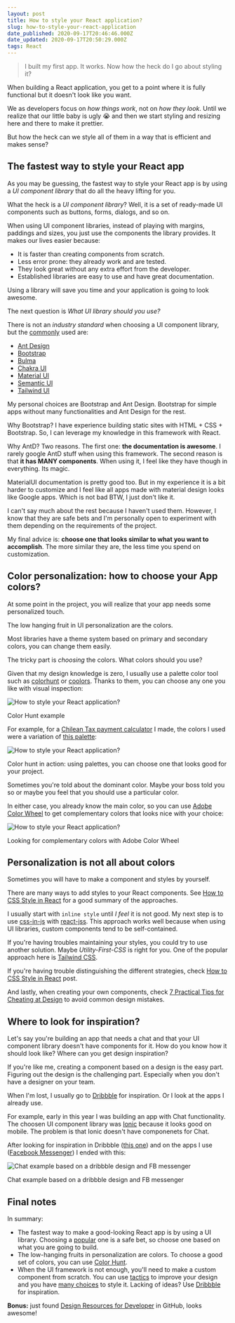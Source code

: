 ```yaml
---
layout: post
title: How to style your React application?
slug: how-to-style-your-react-application
date_published: 2020-09-17T20:46:46.000Z
date_updated: 2020-09-17T20:50:29.000Z
tags: React
---
```


> I built my first app. It works. Now how the heck do I go about styling it?

When building a React application, you get to a point where it is fully functional but it doesn't look like you want.

We as developers focus on _how things work_, not on _how they look_. Until we realize that our little baby is ugly 😭 and then we start styling and resizing here and there to make it prettier.

But how the heck can we style all of them in a way that is efficient and makes sense?

## The fastest way to style your React app

As you may be guessing, the fastest way to style your React app is by using a _UI component library_ that do all the heavy lifting for you.

What the heck is a _UI component library_? Well, it is a set of ready-made UI components such as buttons, forms, dialogs, and so on.

When using UI component libraries, instead of playing with margins, paddings and sizes, you just use the components the library provides. It makes our lives easier because:

- It is faster than creating components from scratch.
- Less error prone: they already work and are tested.
- They look great without any extra effort from the developer.
- Established libraries are easy to use and have great documentation.

Using a library will save you time and your application is going to look awesome.

The next question is *What UI library should you use?*

There is not an _industry standard_ when choosing a UI component library, but the [commonly](https://maxrozen.com/guide-to-component-ui-libraries-react/) used are:

- [Ant Design](https://ant.design/)
- [Bootstrap](https://reactstrap.github.io/)
- [Bulma](https://github.com/couds/react-bulma-components)
- [Chakra UI](https://chakra-ui.com/)
- [Material UI](https://material-ui.com/)
- [Semantic UI](https://semantic-ui.com/)
- [Tailwind UI](https://tailwindui.com/)

My personal choices are Bootstrap and Ant Design. Bootstrap for simple apps without many functionalities and Ant Design for the rest.

Why Bootstrap? I have experience building static sites with HTML + CSS + Bootstrap. So, I can leverage my knowledge in this framework with React.

Why AntD? Two reasons. The first one: **the documentation is awesome**. I rarely google AntD stuff when using this framework. The second reason is that **it has MANY components**. When using it, I feel like they have though in everything. Its magic.

MaterialUI documentation is pretty good too. But in my experience it is a bit harder to customize and I feel like all apps made with material design looks like Google apps. Which is not bad BTW, I just don't like it.

I can't say much about the rest because I haven't used them. However, I know that they are safe bets and I'm personally open to experiment with them depending on the requirements of the project.

My final advice is: **choose one that looks similar to what you want to accomplish**. The more similar they are, the less time you spend on customization.

## Color personalization: how to choose your App colors?

At some point in the project, you will realize that your app needs some personalized touch.

The low hanging fruit in UI personalization are the colors.

Most libraries have a theme system based on primary and secondary colors, you can change them easily.

The tricky part is _choosing_ the colors. What colors should you use?

Given that my design knowledge is zero, I usually use a palette color tool such as [colorhunt](https://colorhunt.co/) or [coolors](https://coolors.co/). Thanks to them, you can choose any one you like with visual inspection:

![How to style your React application?](/assets/images/2020-09-17-how-to-style-your-react-application/colorhunt.png)
<figcaption>Color Hunt example</figcaption>

For example, for a [Chilean Tax payment calculator](https://impuestos.netlify.app/) I made, the colors I used were a variation of [this palette](https://colorhunt.co/palette/22672):

![How to style your React application?](/assets/images/2020-09-17-how-to-style-your-react-application/demo.gif)
<figcaption>Color hunt in action: using palettes, you can choose one that looks good for your project.</figcaption>

Sometimes you're told about the dominant color. Maybe your boss told you so or maybe you feel that you should use a particular color.

In either case, you already know the main color, so you can use [Adobe Color Wheel](https://color.adobe.com/create/color-wheel) to get complementary colors that looks nice with your choice:

![How to style your React application?](/assets/images/2020-09-17-how-to-style-your-react-application/triad.png)
<figcaption>Looking for complementary colors with Adobe Color Wheel</figcaption>

## Personalization is not all about colors

Sometimes you will have to make a component and styles by yourself.

There are many ways to add styles to your React components. See [How to CSS Style in React](https://www.robinwieruch.de/react-css-styling) for a good summary of the approaches.

I usually start with `inline style` until _I feel_ it is not good. My next step is to use [css-in-js](https://cssinjs.org/?v=v10.4.0) with [react-jss](https://cssinjs.org/react-jss/?v=v10.4.0). This approach works well because when using UI libraries, custom components tend to be self-contained.

If you're having troubles maintaining your styles, you could try to use another solution. Maybe _Utility-First-CSS_ is right for you. One of the popular approach here is [Tailwind CSS](https://tailwindcss.com/).

If you're having trouble distinguishing the different strategies, check [How to CSS Style in React](https://www.robinwieruch.de/react-css-styling) post.

And lastly, when creating your own components, check [7 Practical Tips for Cheating at Design](https://medium.com/refactoring-ui/7-practical-tips-for-cheating-at-design-40c736799886) to avoid common design mistakes.

## Where to look for inspiration?

Let's say you're building an app that needs a chat and that your UI component library doesn't have components for it. How do you know how it should look like? Where can you get design inspiration?

If you're like me, creating a component based on a design is the easy part. Figuring out the design is the challenging part. Especially when you don't have a designer on your team.

When I'm lost, I usually go to [Dribbble](https://dribbble.com/shots/following/web-design) for inspiration. Or I look at the apps I already use.

For example, early in this year I was building an app with Chat functionality. The choosen UI component library was [Ionic](https://ionicframework.com/docs/react) because it looks good on mobile. The problem is that Ionic doesn't have componenets for Chat.

After looking for inspiration in Dribbble ([this one](https://dribbble.com/shots/6261272-Mobile-Leaderboard)) and on the apps I use ([Facebook Messenger](https://www.messenger.com/)) I ended with this:

![Chat example based on a dribbble design and FB messenger](/assets/images/2020-09-17-how-to-style-your-react-application/chat.png)
<figcaption>Chat example based on a dribbble design and FB messenger</figcaption>

## Final notes

In summary:

- The fastest way to make a good-looking React app is by using a UI library. Choosing a [popular](https://maxrozen.com/guide-to-component-ui-libraries-react/) one is a safe bet, so choose one based on what you are going to build.
- The low-hanging fruits in personalization are colors. To choose a good set of colors, you can use [Color Hunt](https://colorhunt.co/).
- When the UI framework is not enough, you'll need to make a custom component from scratch. You can use [tactics](https://medium.com/refactoring-ui/7-practical-tips-for-cheating-at-design-40c736799886) to improve your design and you have [many choices](https://www.robinwieruch.de/react-css-styling) to style it. Lacking of ideas? Use [Dribbble](https://dribbble.com/shots/following/web-design) for inspiration.

**Bonus:** just found [Design Resources for Developer](https://github.com/bradtraversy/design-resources-for-developers) in GitHub, looks awesome!